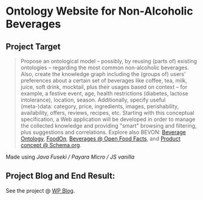 # Ontology Website for Non-Alcoholic Beverages

## Project Target

>Propose an ontological model – possibly, by reusing (parts of) existing ontologies – regarding the most common non-alcoholic beverages. Also, create the knowledge graph including the (groups of) users' preferences about a certain set of beverages like coffee, tea, milk, juice, soft drink, mocktail, plus their usages based on context – for example, a festive event, age, health restrictions (diabetes, lactose intolerance), location, season. Additionally, specify useful (meta-)data: category, price, ingredients, images, perishability, availability, offers, reviews, recipes, etc. Starting with this conceptual specification, a Web application will be developed in order to manage the collected knowledge and providing "smart" browsing and filtering, plus suggestions and correlations. Explore also BEVON: [Beverage Ontology](http://rdfs.co/bevon/), [FoodOn](https://foodon.org/), [Beverages @ Open Food Facts](https://world.openfoodfacts.org/category/beverages), and [Product concept @ Schema.org](https://schema.org/Product).

Made using *Java Fuseki / Payara Micro / JS vanilla*

## Project Blog and End Result:

See the project @ [WP Blog](https://bemwadeblog.wordpress.com/home/).
